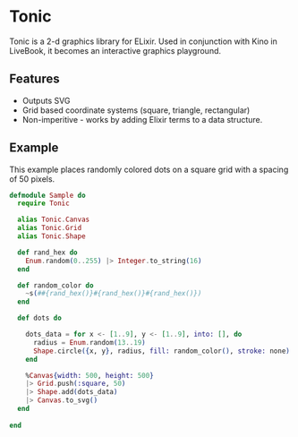 # Tonic

Tonic is a 2-d graphics library for ELixir. Used in conjunction with Kino in LiveBook, it becomes an interactive graphics 
playground. 

## Features

* Outputs SVG 
* Grid based coordinate systems (square, triangle, rectangular)
* Non-imperitive - works by adding Elixir terms to a data structure.

## Example 

This example places randomly colored dots on a square grid with a spacing of 50 pixels.

```elixir
defmodule Sample do
  require Tonic

  alias Tonic.Canvas
  alias Tonic.Grid
  alias Tonic.Shape

  def rand_hex do
    Enum.random(0..255) |> Integer.to_string(16)
  end

  def random_color do
    ~s(##{rand_hex()}#{rand_hex()}#{rand_hex()})
  end

  def dots do

    dots_data = for x <- [1..9], y <- [1..9], into: [], do
      radius = Enum.random(13..19)
      Shape.circle({x, y}, radius, fill: random_color(), stroke: none)
    end

    %Canvas{width: 500, height: 500}  
    |> Grid.push(:square, 50)
    |> Shape.add(dots_data)
    |> Canvas.to_svg()
  end
  
end
```
